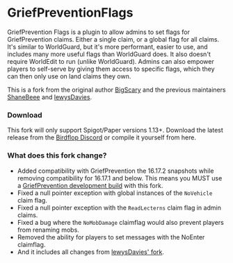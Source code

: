 # GriefPreventionFlags
GriefPrevention Flags is a plugin to allow admins to set flags for GriefPrevention claims. Either a single claim, or a global flag for all claims. It's similar to WorldGuard, but it's more performant, easier to use, and includes many more useful flags than WorldGuard does.  It also doesn't require WorldEdit to run (unlike WorldGuard).  Admins can also empower players to self-serve by giving them access to specific flags, which they can then only use on land claims they own.

This is a fork from the original author [BigScary](https://github.com/BigScary/GriefPreventionFlags) and the previous maintainers [ShaneBeee](https://github.com/ShaneBeee/GriefPreventionFlags) and [lewysDavies](https://github.com/lewysDavies/GriefPreventionFlags).

### Download
This fork will only support Spigot/Paper versions 1.13+.
Download the latest release from the [Birdflop Discord](https://discord.gg/MBdsxAR) or compile it yourself from here.


### What does this fork change?
- Added compatibility with GriefPrevention the 16.17.2 snapshots while removing compatibility for 16.17.1 and below. This means you MUST use a [GriefPrevention development build](https://ci.appveyor.com/project/RoboMWM39862/griefprevention/history) with this fork. 
- Fixed a null pointer exception with global instances of the `NoVehicle` claim flag.
- Fixed a null pointer exception with the `ReadLecterns` claim flag in admin claims.
- Fixed a bug where the `NoMobDamage` claimflag would also prevent players from renaming mobs.
- Removed the ability for players to set messages with the NoEnter claimflag. 
- And it includes all changes from [lewysDavies' fork](https://github.com/lewysDavies/GriefPreventionFlags).

